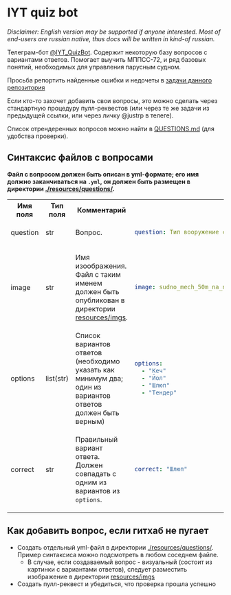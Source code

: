 # IYT quiz bot

_Disclaimer: English version may be supported if anyone interested. Most of end-users are russian native, thus docs will be written in kind-of russian._

Телеграм-бот [@IYT_QuizBot](http://t.me/IYT_QuizBot).
Содержит некоторую базу вопросов с вариантами ответов. Помогает выучить МППСС-72, и ряд базовых понятий, необходимых для управления парусным судном.

Просьба репортить найденные ошибки и недочеты в [задачи данного репозитория](https://github.com/justrp/iyt-bot/issues/new)

Если кто-то захочет добавить свои вопросы, это можно сделать через стандартную процедуру пулл-реквестов (или через те же задачи из предыдущей ссылки, или через личку @justrp в телеге).

Список отрендеренных вопросов можно найти в [QUESTIONS.md](QUESTIONS.md) (для удобства проверки).

## Синтаксис файлов с вопросами

**Файл с вопросом должен быть описан в yml-формате; его имя должно заканчиваться на `.yml`, он должен быть размещен в директории [./resources/questions/](resources/questions).**

<!-- sorry for that syntax, but markdown still does not support multiline  code blocks with syntax highlighting in any other way but html with no indentation -->
<table>
<tr>
<th>Имя поля</th>
<th>Тип поля</th>
<th>Комментарий</th>
<th>Пример значения</th>
</tr>
<tr>
<td>question</td>
<td>str</td>
<td>

Вопрос.
</td>
<td>

```yaml
question: Тип вооружение с косым гротом и одним стакселем называется..
```
</td>
</tr>
<tr>
<td>image</td>
<td>str</td>
<td>

Имя изоображения. Файл с таким именем должен быть опубликован в директории [resources/imgs](resources/imgs).</td>
<td>

```yaml
image: sudno_mech_50m_na_nas.png
```
</td>
</tr>
<tr>
<td>options</td>
<td>list(str)</td>
<td>Список вариантов ответов (необходимо указать как минимум два; один из вариантов ответов должен быть верным)</td>
<td>

```yml
options:
  - "Кеч"
  - "Йол"
  - "Шлюп"
  - "Тендер"
```
</td>
</tr>
<tr>
<td>correct</td>
<td>str</td>
<td>

Правильный вариант ответа. Должен совпадать с одним из вариантов из `options`.
</td>
<td>

```yml
correct: "Шлюп"
```
</td>
</tr>
</table>

## Как добавить вопрос, если гитхаб не пугает
* Создать отдельный yml-файл в директории [./resources/questions/](resources/questions). Пример синтаксиса можно подсмотреть в любом соседнем файле.
    * В случае, если создаваемый вопрос - визуальный (состоит из картинки с вариантами ответов), следует разместить изображение в директории [resources/imgs](.resources/imgs)
* Создать пулл-реквест и убедиться, что проверка прошла успешно
